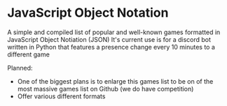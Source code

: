 # JavaScript Object Notation
A simple and compiled list of popular and well-known games formatted in JavaScript Object Notiation (JSON)
It's current use is for a discord bot written in Python that features a presence change every 10 minutes to a different game

Planned:
- One of the biggest plans is to enlarge this games list to be on of the most massive games list on Github (we do have competition)
- Offer various different formats
